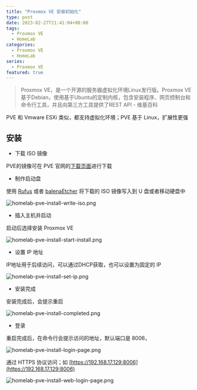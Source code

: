 ```yaml
---
title: "Proxmox VE 安装初始化"
type: post
date: 2023-02-27T21:41:04+08:00
tags:
  - Proxmox VE
  - HomeLab
categories:
  - Proxmox VE
  - HomeLab
series:
  - Proxmox VE
featured: true
---
```


> Proxmox VE，是一个开源的服务器虚拟化环境Linux发行版。Proxmox VE基于Debian，使用基于Ubuntu的定制内核，包含安装程序、网页控制台和命令行工具，并且向第三方工具提供了REST API - 维基百科

PVE 和 Vmware ESXi 类似，都支持虚拟化环境；PVE 基于 Linux，扩展性更强

## 安装

- 下载 ISO 镜像

PVE的镜像可在 PVE 官网的[下载页面](https://www.proxmox.com/en/downloads/category/iso-images-pve)进行下载

- 制作启动盘

使用 [Rufus](https://rufus.ie/zh/) 或者 [balenaEtcher](https://www.balena.io/etcher) 将下载的 ISO 镜像写入到 U 盘或者移动硬盘中

![homelab-pve-install-write-iso.png](https://img.hellowood.dev/picture/homelab-pve-install-write-iso.png)

- 插入主机并启动

启动后选择安装 Proxmox VE

![homelab-pve-install-start-install.png](https://img.hellowood.dev/picture/homelab-pve-install-start-install.png)

- 设置 IP 地址

IP地址用于后续访问，可以通过DHCP获取，也可以设置为固定的 IP

![homelab-pve-install-set-ip.png](https://img.hellowood.dev/picture/homelab-pve-install-set-ip.png)

- 安装完成

安装完成后，会提示重启

![homelab-pve-install-completed.png](https://img.hellowood.dev/picture/homelab-pve-install-completed.png)

- 登录

重启完成后，在命令行会提示访问的地址，默认端口是 8006，

![homelab-pve-install-login-page.png](https://img.hellowood.dev/picture/homelab-pve-install-login-page.png)

通过 HTTPS 协议访问；如 [https://192.168.17.129:8006](https://192.168.17.129:8006)

![homelab-pve-install-web-login-page.png](https://img.hellowood.dev/picture/homelab-pve-install-web-login-page.png)
